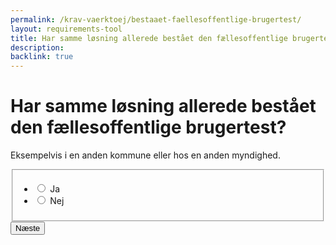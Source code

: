 ```yaml
---
permalink: /krav-vaerktoej/bestaaet-faellesoffentlige-brugertest/
layout: requirements-tool
title: Har samme løsning allerede bestået den fællesoffentlige brugertest?
description: 
backlink: true
---
```

<h1>Har samme løsning allerede bestået den fællesoffentlige brugertest?</h1>
<p>Eksempelvis i en anden kommune eller hos en anden myndighed.</p>
<form method="post" action="." id="form-Q600">
    <div class="form-group">
        <fieldset>
            <span class="form-error-message d-none" id="error-message" role="alert"></span>
            <ul class="nobullet-list">
                <li>
                    <input id="radio-yes" type="radio" name="radio" value="1" class="form-radio radio-large" />
                    <label for="radio-yes" class="">Ja</label>
                </li>
                <li>
                    <input id="radio-no" type="radio" name="radio" value="0" class="form-radio radio-large" />
                    <label for="radio-no" class="">Nej</label>
                </li>
            </ul>
        </fieldset>
    </div>
    <button type="submit" class="button button-primary mt-9">Næste</button>
</form>
